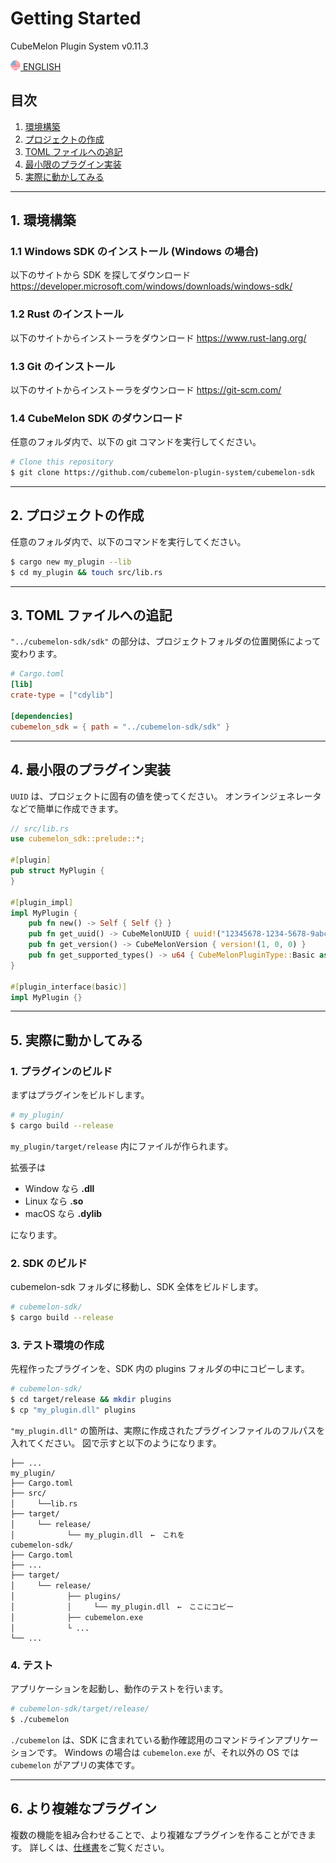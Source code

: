 # Getting Started
CubeMelon Plugin System v0.11.3

![img](../img/lang.en.png)[ ENGLISH](getting_started.en.md)

## 目次

1. [環境構築](#1-環境構築)
2. [プロジェクトの作成](#2-プロジェクトの作成)
3. [TOML ファイルへの追記](#3-TOML-ファイルへの追記)
4. [最小限のプラグイン実装](#4-最小限のプラグイン実装)
5. [実際に動かしてみる](#5-実際に動かしてみる)

---

## 1. 環境構築

### 1.1 Windows SDK のインストール (Windows の場合)
以下のサイトから SDK を探してダウンロード
https://developer.microsoft.com/windows/downloads/windows-sdk/


### 1.2 Rust のインストール
以下のサイトからインストーラをダウンロード
https://www.rust-lang.org/

### 1.3 Git のインストール
以下のサイトからインストーラをダウンロード
https://git-scm.com/

### 1.4 CubeMelon SDK のダウンロード

任意のフォルダ内で、以下の git コマンドを実行してください。

```bash
# Clone this repository
$ git clone https://github.com/cubemelon-plugin-system/cubemelon-sdk
```

---

## 2. プロジェクトの作成

任意のフォルダ内で、以下のコマンドを実行してください。

```bash
$ cargo new my_plugin --lib
$ cd my_plugin && touch src/lib.rs
```

---

## 3. TOML ファイルへの追記

`"../cubemelon-sdk/sdk"` の部分は、プロジェクトフォルダの位置関係によって変わります。

```toml
# Cargo.toml
[lib]
crate-type = ["cdylib"]

[dependencies]
cubemelon_sdk = { path = "../cubemelon-sdk/sdk" }
```

---

## 4. 最小限のプラグイン実装

`UUID` は、プロジェクトに固有の値を使ってください。
オンラインジェネレータなどで簡単に作成できます。

```rust
// src/lib.rs
use cubemelon_sdk::prelude::*;

#[plugin]
pub struct MyPlugin {
}

#[plugin_impl]
impl MyPlugin {
    pub fn new() -> Self { Self {} }
    pub fn get_uuid() -> CubeMelonUUID { uuid!("12345678-1234-5678-9abc-123456789abc") }
    pub fn get_version() -> CubeMelonVersion { version!(1, 0, 0) }
    pub fn get_supported_types() -> u64 { CubeMelonPluginType::Basic as u64 }
}

#[plugin_interface(basic)]
impl MyPlugin {}
```

---

## 5. 実際に動かしてみる

### 1. プラグインのビルド

まずはプラグインをビルドします。

```bash
# my_plugin/
$ cargo build --release
```

`my_plugin/target/release` 内にファイルが作られます。

拡張子は
- Window なら **.dll**
- Linux なら **.so**
- macOS なら **.dylib**

になります。

### 2. SDK のビルド

cubemelon-sdk フォルダに移動し、SDK 全体をビルドします。

```bash
# cubemelon-sdk/
$ cargo build --release
```

### 3. テスト環境の作成

先程作ったプラグインを、SDK 内の plugins フォルダの中にコピーします。

```bash
# cubemelon-sdk/
$ cd target/release && mkdir plugins
$ cp "my_plugin.dll" plugins
```

`"my_plugin.dll"` の箇所は、実際に作成されたプラグインファイルのフルパスを入れてください。
図で示すと以下のようになります。

```
├── ...
my_plugin/
├── Cargo.toml
├── src/
│　　　└──lib.rs
├── target/
│　　　└── release/
│　　　　　　　└── my_plugin.dll　←　これを
cubemelon-sdk/
├── Cargo.toml
├── ...
├── target/
│　　　└── release/
│　　　　　　　├── plugins/
│　　　　　　　│　　　└── my_plugin.dll　←　ここにコピー
│　　　　　　　├── cubemelon.exe
│　　　　　　　└ ...
└── ...
```

### 4. テスト

アプリケーションを起動し、動作のテストを行います。

```bash
# cubemelon-sdk/target/release/
$ ./cubemelon
```

`./cubemelon` は、SDK に含まれている動作確認用のコマンドラインアプリケーションです。
Windows の場合は `cubemelon.exe` が、それ以外の OS では `cubemelon` がアプリの実体です。

---

## 6. より複雑なプラグイン

複数の機能を組み合わせることで、より複雑なプラグインを作ることができます。
詳しくは、[仕様書](specification/specification.ja.md)をご覧ください。